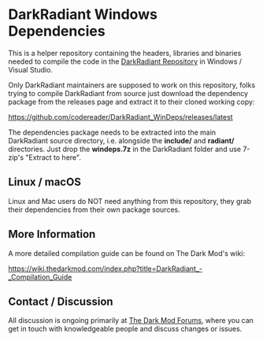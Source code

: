 # DarkRadiant Windows Dependencies

This is a helper repository containing the headers, libraries and binaries needed to compile the code in the [DarkRadiant Repository](https://github.com/codereader/DarkRadiant) in Windows / Visual Studio.

Only DarkRadiant maintainers are supposed to work on this repository, folks trying to compile DarkRadiant from source just download the dependency package from the releases page and extract it to their cloned working copy:

https://github.com/codereader/DarkRadiant_WinDeps/releases/latest  

The dependencies package needs to be extracted into the main DarkRadiant
source directory, i.e. alongside the **include/** and **radiant/** directories.
Just drop the **windeps.7z** in the DarkRadiant folder and use 7-zip's "Extract to here".

## Linux / macOS

Linux and Mac users do NOT need anything from this repository, they grab their dependencies from their own package sources.

## More Information

A more detailed compilation guide can be found on The Dark Mod's wiki:

https://wiki.thedarkmod.com/index.php?title=DarkRadiant_-_Compilation_Guide

## Contact / Discussion

All discussion is ongoing primarily at [The Dark Mod Forums](https://forums.thedarkmod.com/index.php?/forum/51-darkradiant-feedback-and-development/), where you can get in touch with knowledgeable people 
and discuss changes or issues. 